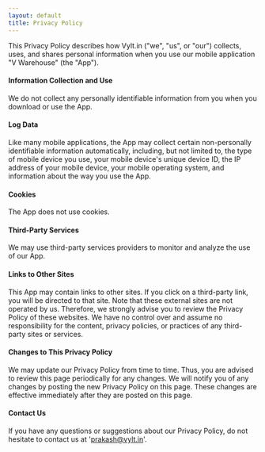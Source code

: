 ```yaml
---
layout: default
title: Privacy Policy
---
```


This Privacy Policy describes how Vylt.in ("we", "us", or "our") collects, uses, and shares personal information when you use our mobile application "V Warehouse" (the "App").

#### Information Collection and Use

We do not collect any personally identifiable information from you when you download or use the App.

#### Log Data

Like many mobile applications, the App may collect certain non-personally identifiable information automatically, including, but not limited to, the type of mobile device you use, your mobile device's unique device ID, the IP address of your mobile device, your mobile operating system, and information about the way you use the App.

#### Cookies

The App does not use cookies.

#### Third-Party Services

We may use third-party services providers to monitor and analyze the use of our App.

#### Links to Other Sites

This App may contain links to other sites. If you click on a third-party link, you will be directed to that site. Note that these external sites are not operated by us. Therefore, we strongly advise you to review the Privacy Policy of these websites. We have no control over and assume no responsibility for the content, privacy policies, or practices of any third-party sites or services.

#### Changes to This Privacy Policy

We may update our Privacy Policy from time to time. Thus, you are advised to review this page periodically for any changes. We will notify you of any changes by posting the new Privacy Policy on this page. These changes are effective immediately after they are posted on this page.

#### Contact Us

If you have any questions or suggestions about our Privacy Policy, do not hesitate to contact us at 'prakash@vylt.in'.

